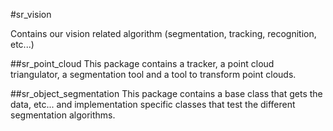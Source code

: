 #sr_vision

Contains our vision related algorithm (segmentation, tracking, recognition, etc...)


##sr_point_cloud
This package contains a tracker, a point cloud triangulator, a segmentation tool and a tool to transform point clouds.

##sr_object_segmentation
This package contains a base class that gets the data, etc... and implementation specific classes that test the different segmentation algorithms.
